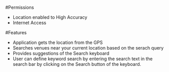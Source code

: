 #Permissions
- Location enabled to High Accuracy
- Internet Access

#Features
- Application gets the location from the GPS
- Searches venues near your current location based on the serach query
- Provides suggestions of the Search keyboard
- User can define keyword search by entering the search text in the search bar by clicking on the Search button of the keyboard.

